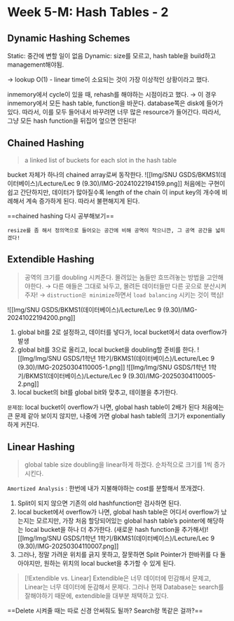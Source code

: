 # Week 5-M: Hash Tables - 2
## Dynamic Hashing Schemes
Static: 중간에 변할 일이 없음
Dynamic: size를 모르고, hash table을 build하고 management해야됨. 

→ lookup O(1) - linear time이 소요되는 것이 가장 이상적인 상황이라고 했다. 

inmemory에서 cycle이 있을 때, rehash를 해야하는 시점이라고 했다. 
→ 이 경우 inmemory에서 모든 hash table, function을 바꾼다. 
database쪽은 disk에 들어가있다. 따라서, 이를 모두 들어내서 바꾸려면 너무 많은 resource가 들어간다. 따라서, 그냥 모든 hash function을 뒤집어 엎으면 안된다!

## Chained Hashing
> a linked list of buckets for each slot in the hash table

bucket 자체가 하나의 chained array로써 동작한다. 
![[Img/SNU GSDS/BKMS1(데이터베이스)/Lecture/Lec 9 (9.30)/IMG-20241022194159.png]]
처음에는 구현이 쉽고 간단하지만, 데이터가 많아질수록 length of the chain 이 input key의 개수에 비례해서 계속 증가하게 된다. 따라서 불편해지게 된다. 

==chained hashing 다시 공부해보기==

`resize를 좀 해서 정의역으로 들어오는 공간에 비해 공역이 작으니깐, 그 공역 공간을 넓히겠다!`
## Extendible Hashing
> 공역의 크기를 doubling 시켜준다. 
> 몰려있는 놈들만 흐뜨려놓는 방법을 고안해야한다. 
> → 다른 애들은 그대로 놔두고, 몰려든 데이터들만 다른 곳으로 분산시켜주자!
> → `distruction은 minimize`하면서 `load balancing` 시키는 것이 핵심!

![[Img/SNU GSDS/BKMS1(데이터베이스)/Lecture/Lec 9 (9.30)/IMG-20241022194200.png]]
1. global bit를 2로 설정하고, 데이터를 넣다가, local bucket에서 data overflow가 발생
2. global bit를 3으로 올리고, local bucket을 doubling할 준비를 한다. 
![[Img/Img/SNU GSDS/1학년 1학기/BKMS1(데이터베이스)/Lecture/Lec 9 (9.30)/IMG-20250304110005-1.png]]
![[Img/Img/SNU GSDS/1학년 1학기/BKMS1(데이터베이스)/Lecture/Lec 9 (9.30)/IMG-20250304110005-2.png]]
3. local bucket의 bit를 global bit와 맞추고, 테이블을 추가한다. 

`문제점`: local bucket이 overflow가 나면, global hash table이 2배가 된다
처음에는 큰 문제 같아 보이지 않지만, 나중에 가면 global hash table의 크기가 exponentially 하게 커진다. 

## Linear Hashing
> global table size doubling을 linear하게 하겠다. 순차적으로 크기를 1씩 증가 시킨다. 

`Amortized Analysis` : 한번에 내가 지불해야하는 cost를 분할해서 쪼개겠다. 
1. Split이 되지 않으면 기존의 old hashfunction만 검사하면 된다. 
2. local bucket에서 overflow가 나면, global hash table은 어디서 overflow가 났는지는 모르지만, 가장 처음 할당되어있는 global hash table’s pointer에 해당하는 local bucket을 하나 더 추가한다. (새로운 hash function을 추가해서)![[Img/Img/SNU GSDS/1학년 1학기/BKMS1(데이터베이스)/Lecture/Lec 9 (9.30)/IMG-20250304110007.png]]
3. 그러나, 정말 가려운 위치를 긁지 못하고, 잘못하면 Split Pointer가 한바퀴를 다 돌아야지만, 원하는 위치의 local bucket을 추가할 수 있게 된다. 

> [!Extendible vs. Linear]
> Extendible은 너무 데이터에 민감해서 문제고, Linear는 너무 데이터에 둔감해서 문제다. 
> 그러나 현재 Database는 search를 잘해야하기 때문에, extendible을 대부분 채택하고 있다. 

==Delete 시켜줄 때는 따로 신경 안써줘도 될까? Search랑 똑같은 걸까?==


